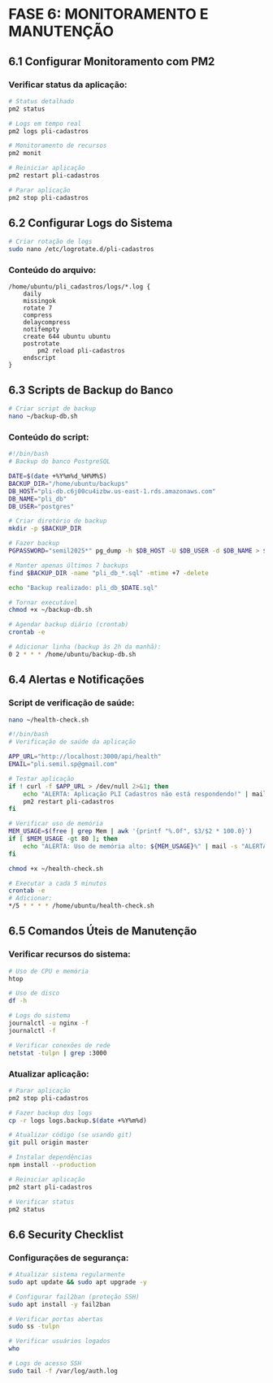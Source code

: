 # FASE 6: MONITORAMENTO E MANUTENÇÃO

## 6.1 Configurar Monitoramento com PM2

### Verificar status da aplicação:
```bash
# Status detalhado
pm2 status

# Logs em tempo real
pm2 logs pli-cadastros

# Monitoramento de recursos
pm2 monit

# Reiniciar aplicação
pm2 restart pli-cadastros

# Parar aplicação
pm2 stop pli-cadastros
```

## 6.2 Configurar Logs do Sistema
```bash
# Criar rotação de logs
sudo nano /etc/logrotate.d/pli-cadastros
```

### Conteúdo do arquivo:
```
/home/ubuntu/pli_cadastros/logs/*.log {
    daily
    missingok
    rotate 7
    compress
    delaycompress
    notifempty
    create 644 ubuntu ubuntu
    postrotate
        pm2 reload pli-cadastros
    endscript
}
```

## 6.3 Scripts de Backup do Banco
```bash
# Criar script de backup
nano ~/backup-db.sh
```

### Conteúdo do script:
```bash
#!/bin/bash
# Backup do banco PostgreSQL

DATE=$(date +%Y%m%d_%H%M%S)
BACKUP_DIR="/home/ubuntu/backups"
DB_HOST="pli-db.c6j00cu4izbw.us-east-1.rds.amazonaws.com"
DB_NAME="pli_db"
DB_USER="postgres"

# Criar diretório de backup
mkdir -p $BACKUP_DIR

# Fazer backup
PGPASSWORD="semil2025*" pg_dump -h $DB_HOST -U $DB_USER -d $DB_NAME > $BACKUP_DIR/pli_db_$DATE.sql

# Manter apenas últimos 7 backups
find $BACKUP_DIR -name "pli_db_*.sql" -mtime +7 -delete

echo "Backup realizado: pli_db_$DATE.sql"
```

```bash
# Tornar executável
chmod +x ~/backup-db.sh

# Agendar backup diário (crontab)
crontab -e

# Adicionar linha (backup às 2h da manhã):
0 2 * * * /home/ubuntu/backup-db.sh
```

## 6.4 Alertas e Notificações

### Script de verificação de saúde:
```bash
nano ~/health-check.sh
```

```bash
#!/bin/bash
# Verificação de saúde da aplicação

APP_URL="http://localhost:3000/api/health"
EMAIL="pli.semil.sp@gmail.com"

# Testar aplicação
if ! curl -f $APP_URL > /dev/null 2>&1; then
    echo "ALERTA: Aplicação PLI Cadastros não está respondendo!" | mail -s "ALERTA: PLI Cadastros DOWN" $EMAIL
    pm2 restart pli-cadastros
fi

# Verificar uso de memória
MEM_USAGE=$(free | grep Mem | awk '{printf "%.0f", $3/$2 * 100.0}')
if [ $MEM_USAGE -gt 80 ]; then
    echo "ALERTA: Uso de memória alto: ${MEM_USAGE}%" | mail -s "ALERTA: Memória Alta" $EMAIL
fi
```

```bash
chmod +x ~/health-check.sh

# Executar a cada 5 minutos
crontab -e
# Adicionar:
*/5 * * * * /home/ubuntu/health-check.sh
```

## 6.5 Comandos Úteis de Manutenção

### Verificar recursos do sistema:
```bash
# Uso de CPU e memória
htop

# Uso de disco
df -h

# Logs do sistema
journalctl -u nginx -f
journalctl -f

# Verificar conexões de rede
netstat -tulpn | grep :3000
```

### Atualizar aplicação:
```bash
# Parar aplicação
pm2 stop pli-cadastros

# Fazer backup dos logs
cp -r logs logs.backup.$(date +%Y%m%d)

# Atualizar código (se usando git)
git pull origin master

# Instalar dependências
npm install --production

# Reiniciar aplicação
pm2 start pli-cadastros

# Verificar status
pm2 status
```

## 6.6 Security Checklist

### Configurações de segurança:
```bash
# Atualizar sistema regularmente
sudo apt update && sudo apt upgrade -y

# Configurar fail2ban (proteção SSH)
sudo apt install -y fail2ban

# Verificar portas abertas
sudo ss -tulpn

# Verificar usuários logados
who

# Logs de acesso SSH
sudo tail -f /var/log/auth.log
```
